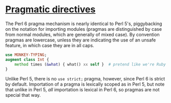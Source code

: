 [1]: https://rosettacode.org/wiki/Pragmatic_directives

# [Pragmatic directives][1]

The Perl 6 pragma mechanism is nearly identical to Perl 5's, piggybacking on the notation for importing modules (pragmas are distinguished by case from normal modules, which are generally of mixed case). By convention pragmas are lowercase, unless they are indicating the use of an unsafe feature, in which case they are in all caps.

```raku
use MONKEY-TYPING;
augment class Int {
    method times (&what) { what() xx self }  # pretend like we're Ruby
}
```


Unlike Perl 5, there is no `use strict;` pragma, however, since Perl 6 is strict by default. Importation of a pragma is lexically scoped as in Perl 5, but note that unlike in Perl 5, *all* importation is lexical in Perl 6, so pragmas are not special that way.